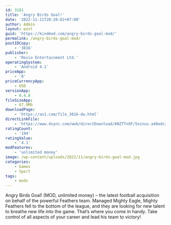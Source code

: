 ```yaml
---
id: 3181
title: 'Angry Birds Goal!'
date: '2022-11-21T20:20:02+07:00'
author: Admin
layout: post
guid: 'https://kindmod.com/angry-birds-goal-mod/'
permalink: /angry-birds-goal-mod/
postIDCopy:
    - '3816'
publisher:
    - 'Rovio Entertainment Ltd.'
operatingSystem:
    - 'Android 4.1'
priceApp:
    - '0'
priceCurrencyApp:
    - USD
versionApp:
    - 0.4.8
fileSizeApp:
    - 67.9Mb
downloadPage:
    - 'https://an1.com/file_3816-dw.html'
directLinkFile:
    - 'https://www.4sync.com/web/directDownload/KNZTTnXF/5oinus.a48edc2d400fe04e58a30211255cad75'
ratingCount:
    - '194'
ratingValue:
    - '4.1'
modFeatures:
    - 'unlimited money'
image: /wp-content/uploads/2022/11/angry-birds-goal-mod.jpg
categories:
    - Games
    - Sport
tags:
    - mods
---
```


Angry Birds Goal! (MOD, unlimited money) – the latest football acquisition on behalf of the powerful Feathers team. Managed Mighty Eagle, Mighty Feathers fell to the bottom of the league, and they are looking for new talent to breathe new life into the game. That’s where you come in handy. Take control of all aspects of your career and lead his team to victory!